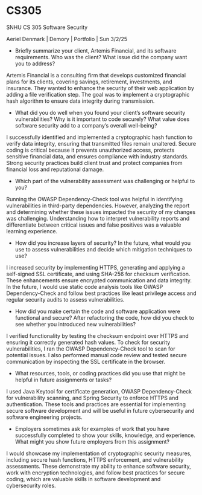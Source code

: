 # CS305
SNHU CS 305 Software Security

Aeriel Denmark | Demory | Portfolio | Sun 3/2/25

- Briefly summarize your client, Artemis Financial, and its software requirements. Who was the client? What issue did the company want you to address?

Artemis Financial is a consulting firm that develops customized financial plans for its clients, covering savings, retirement, investments, and insurance. They wanted to enhance the security of their web application by adding a file verification step. The goal was to implement a cryptographic hash algorithm to ensure data integrity during transmission.

- What did you do well when you found your client’s software security vulnerabilities? Why is it important to code securely? What value does software security add to a company’s overall well-being?

I successfully identified and implemented a cryptographic hash function to verify data integrity, ensuring that transmitted files remain unaltered. Secure coding is critical because it prevents unauthorized access, protects sensitive financial data, and ensures compliance with industry standards. Strong security practices build client trust and protect companies from financial loss and reputational damage.
  
- Which part of the vulnerability assessment was challenging or helpful to you?

Running the OWASP Dependency-Check tool was helpful in identifying vulnerabilities in third-party dependencies. However, analyzing the report and determining whether these issues impacted the security of my changes was challenging. Understanding how to interpret vulnerability reports and differentiate between critical issues and false positives was a valuable learning experience.
  
- How did you increase layers of security? In the future, what would you use to assess vulnerabilities and decide which mitigation techniques to use?

I increased security by implementing HTTPS, generating and applying a self-signed SSL certificate, and using SHA-256 for checksum verification. These enhancements ensure encrypted communication and data integrity. In the future, I would use static code analysis tools like OWASP Dependency-Check and follow best practices like least privilege access and regular security audits to assess vulnerabilities.
  
- How did you make certain the code and software application were functional and secure? After refactoring the code, how did you check to see whether you introduced new vulnerabilities?

I verified functionality by testing the checksum endpoint over HTTPS and ensuring it correctly generated hash values. To check for security vulnerabilities, I ran the OWASP Dependency-Check tool to scan for potential issues. I also performed manual code review and tested secure communication by inspecting the SSL certificate in the browser.
  
- What resources, tools, or coding practices did you use that might be helpful in future assignments or tasks?

I used Java Keytool for certificate generation, OWASP Dependency-Check for vulnerability scanning, and Spring Security to enforce HTTPS and authentication. These tools and practices are essential for implementing secure software development and will be useful in future cybersecurity and software engineering projects.
  
- Employers sometimes ask for examples of work that you have successfully completed to show your skills, knowledge, and experience. What might you show future employers from this assignment?

I would showcase my implementation of cryptographic security measures, including secure hash functions, HTTPS enforcement, and vulnerability assessments. These demonstrate my ability to enhance software security, work with encryption technologies, and follow best practices for secure coding, which are valuable skills in software development and cybersecurity roles.
